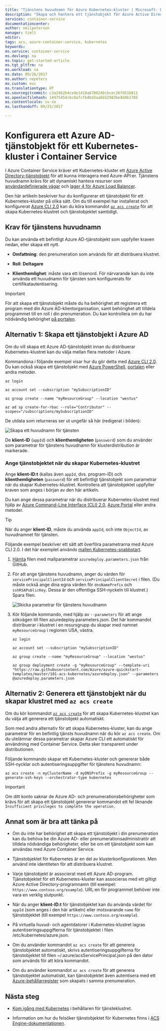 ```yaml
---
title: "Tjänstens huvudnamn för Azure Kubernetes-kluster | Microsoft- Docs"
description: "Skapa och hantera ett tjänstobjekt för Azure Active Directory för ett Kubernetes-kluster i Azure Container Service"
services: container-service
documentationcenter: 
author: neilpeterson
manager: timlt
editor: 
tags: acs, azure-container-service, kubernetes
keywords: 
ms.service: container-service
ms.devlang: na
ms.topic: get-started-article
ms.tgt_pltfrm: na
ms.workload: na
ms.date: 09/26/2017
ms.author: nepeters
ms.custom: mvc
ms.translationtype: HT
ms.sourcegitcommit: c3a2462b4ce4e1410a670624bcbcec26fd51b811
ms.openlocfilehash: 14975454cbc0afcfbdbd3aa6b52983be4d4b1785
ms.contentlocale: sv-se
ms.lasthandoff: 09/25/2017

---
```


# <a name="set-up-an-azure-ad-service-principal-for-a-kubernetes-cluster-in-container-service"></a>Konfigurera ett Azure AD-tjänstobjekt för ett Kubernetes-kluster i Container Service


I Azure Container Service kräver ett Kubernetes-kluster ett [Azure Active Directory-tjänstobjekt](../../active-directory/develop/active-directory-application-objects.md) för att kunna interagera med Azure-API:er. Tjänstens huvudnamn krävs för att dynamiskt hantera resurser som [användardefinierade vägar](../../virtual-network/virtual-networks-udr-overview.md) och [lager 4 för Azure Load Balancer](../../load-balancer/load-balancer-overview.md).


Den här artikeln beskriver hur du konfigurerar ett tjänstobjekt för ett Kubernetes-kluster på olika sätt. Om du till exempel har installerat och konfigurerat [Azure CLI 2.0](/cli/azure/install-az-cli2) kan du köra kommandot [`az acs create`](/cli/azure/acs#create) för att skapa Kubernetes-klustret och tjänstobjektet samtidigt.


## <a name="requirements-for-the-service-principal"></a>Krav för tjänstens huvudnamn

Du kan använda ett befintligt Azure AD-tjänstobjekt som uppfyller kraven nedan, eller skapa ett nytt.

* **Omfattning**: den prenumeration som används för att distribuera klustret.

* **Roll**: **Deltagare**

* **Klienthemlighet**: måste vara ett lösenord. För närvarande kan du inte använda ett huvudnamn för tjänsten som konfigurerats för certifikatautentisering.

> [!IMPORTANT]
> För att skapa ett tjänstobjekt måste du ha behörighet att registrera ett program med din Azure AD-klientorganisation, samt behörighet att tilldela programmet till en roll i din prenumeration. Du kan kontrollera om du har nödvändig behörighet [på portalen](../../azure-resource-manager/resource-group-create-service-principal-portal.md#required-permissions).
>

## <a name="option-1-create-a-service-principal-in-azure-ad"></a>Alternativ 1: Skapa ett tjänstobjekt i Azure AD

Om du vill skapa ett Azure AD-tjänstobjekt innan du distribuerar Kubernetes-klustret kan du välja mellan flera metoder i Azure.

Kommandona i följande exempel visar hur du gör detta med [Azure CLI 2.0](../../azure-resource-manager/resource-group-authenticate-service-principal-cli.md). Du kan också skapa ett tjänstobjekt med [Azure PowerShell](../../azure-resource-manager/resource-group-authenticate-service-principal.md), [portalen](../../azure-resource-manager/resource-group-create-service-principal-portal.md) eller andra metoder.

```azurecli
az login

az account set --subscription "mySubscriptionID"

az group create --name "myResourceGroup" --location "westus"

az ad sp create-for-rbac --role="Contributor" --scopes="/subscriptions/mySubscriptionID"
```

De utdata som returneras ser ut ungefär så här (redigerat i bilden):

![Skapa ett huvudnamn för tjänsten](./media/container-service-kubernetes-service-principal/service-principal-creds.png)

De **klient-ID** (`appId`) och **klienthemligheten** (`password`) som du använder som parametrar för tjänstens huvudnamn för klusterdistribution är markerade.


### <a name="specify-service-principal-when-creating-the-kubernetes-cluster"></a>Ange tjänstobjektet när du skapar Kubernetes-klustret

Ange **klient-ID:t** (kallas även `appId`, dvs. program-ID) och **klienthemligheten** (`password`) för ett befintligt tjänstobjekt som parametrar när du skapar Kubernetes-klustret. Kontrollera att tjänstobjektet uppfyller kraven som anges i början av den här artikeln.

Du kan ange dessa parametrar när du distribuerar Kubernetes-klustret med hjälp av [Azure Command-Line Interface (CLI) 2.0](container-service-kubernetes-walkthrough.md), [Azure Portal](../dcos-swarm/container-service-deployment.md) eller andra metoder.

>[!TIP]
>När du anger **klient-ID**, måste du använda `appId`, och inte `ObjectId`, av huvudnamnet för tjänsten.
>

Följande exempel beskriver ett sätt att överföra parametrarna med Azure CLI 2.0. I det här exemplet används [mallen Kubernetes-snabbstart](https://github.com/Azure/azure-quickstart-templates/tree/master/101-acs-kubernetes).

1. [Hämta](https://raw.githubusercontent.com/Azure/azure-quickstart-templates/master/101-acs-kubernetes/azuredeploy.parameters.json) filen med mallparametrar `azuredeploy.parameters.json` från GitHub.

2. För att ange tjänstens huvudnamn, anger du värden för `servicePrincipalClientId` och `servicePrincipalClientSecret` i filen. (Du måste också ange dina egna värden för `dnsNamePrefix` och `sshRSAPublicKey`. Dessa är den offentliga SSH-nyckeln till klustret.) Spara filen.

    ![Skicka parametrar för tjänstens huvudnamn](./media/container-service-kubernetes-service-principal/service-principal-params.png)

3. Kör följande kommando, med hjälp av `--parameters` för att ange sökvägen till filen azuredeploy.parameters.json. Det här kommandot distribuerar i klustret i en resursgrupp du skapar med namnet `myResourceGroup` i regionen USA, västra.

    ```azurecli
    az login

    az account set --subscription "mySubscriptionID"

    az group create --name "myResourceGroup" --location "westus"

    az group deployment create -g "myResourceGroup" --template-uri "https://raw.githubusercontent.com/Azure/azure-quickstart-templates/master/101-acs-kubernetes/azuredeploy.json" --parameters @azuredeploy.parameters.json
    ```


## <a name="option-2-generate-a-service-principal-when-creating-the-cluster-with-az-acs-create"></a>Alternativ 2: Generera ett tjänstobjekt när du skapar klustret med `az acs create`

Om du kör kommandot [`az acs create`](/cli/azure/acs#create) för att skapa Kubernetes-klustret kan du välja att generera ett tjänstobjekt automatiskt.

Som med andra alternativ för att skapa Kubernetes-kluster, kan du ange parametrar för en befintlig tjänsts huvudnamn när du kör `az acs create`. Om du utelämnar dessa parametrar skapar Azure CLI ett automatiskt för användning med Container Service. Detta sker transparent under distributionen.

Följande kommando skapar ett Kubernetes-kluster och genererar både SSH-nycklar och autentiseringsuppgifter för tjänstens huvudnamn:

```console
az acs create -n myClusterName -d myDNSPrefix -g myResourceGroup --generate-ssh-keys --orchestrator-type kubernetes
```

> [!IMPORTANT]
> Om ditt konto saknar de Azure AD- och prenumerationsbehörigheter som krävs för att skapa ett tjänstobjekt genererar kommandot ett fel liknande `Insufficient privileges to complete the operation.`
>

## <a name="additional-considerations"></a>Annat som är bra att tänka på

* Om du inte har behörighet att skapa ett tjänstobjekt i din prenumeration kan du behöva be din Azure AD- eller prenumerationsadministratör att tilldela nödvändiga behörigheter, eller be om ett tjänstobjekt som kan användas med Azure Container Service.

* Tjänstobjektet för Kubernetes är en del av klusterkonfigurationen. Men använd inte identiteten för att distribuera klustret.

* Varje tjänstobjekt är associerat med ett Azure AD-program. Tjänstobjektet för ett Kubernetes-kluster kan associeras med ett giltigt Azure Active Directory-programnamn (till exempel: `https://www.contoso.org/example`). URL:en för programmet behöver inte vara en verklig slutpunkt.

* När du anger **klient-ID:t** för tjänstobjektet kan du använda värdet för `appId` (som anges i den här artikeln) eller motsvarande `name` för tjänstobjektet (till exempel `https://www.contoso.org/example`).

* På virtuella huvud- och agentdatorer i Kubernetes-klustret lagras autentiseringsuppgifterna för tjänstobjektet i filen /etc/kubernetes/azure.json.

* Om du använder kommandot `az acs create` för att generera tjänstobjektet automatiskt, skrivs autentiseringsuppgifterna för tjänstobjektet till filen ~/.azure/acsServicePrincipal.json på den dator som används för att köra kommandot.

* Om du använder kommandot `az acs create` för att generera tjänstobjektet automatiskt, kan tjänstobjektet även autentisera med ett [Azure-behållarregister](../../container-registry/container-registry-intro.md) som skapats i samma prenumeration.

## <a name="next-steps"></a>Nästa steg

* [Kom igång med Kubernetes](container-service-kubernetes-walkthrough.md) i behållaren för tjänsteklustret.

* Information om hur du felsöker tjänstobjektet för Kubernetes finns i [ACS Engine-dokumentationen](https://github.com/Azure/acs-engine/blob/master/docs/kubernetes.md#troubleshooting).
